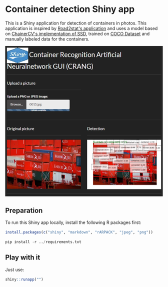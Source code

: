# Container detection Shiny app

This is a Shiny application for detection of containers in photos. 
This application is inspired by [Road2stat's application](https://github.com/road2stat/imgsvd/) and uses a model based on [ChainerCV's implementation of SSD](https://github.com/chainer/chainercv/tree/master/examples/ssd),
trained on [COCO Dataset](http://cocodataset.org/) and manually labeled data for the containers.

![App](https://github.com/LaurentBerder/container_detection/blob/master/Shiny_app/shiny.jpg "Shiny App")

## Preparation

To run this Shiny app locally, install the following R packages first:

```r
install.packages(c("shiny", "markdown", "rARPACK", "jpeg", "png"))
```

```python
pip install -r ../requirements.txt
```

## Play with it
Just use:

```r
shiny::runapp("")
```
